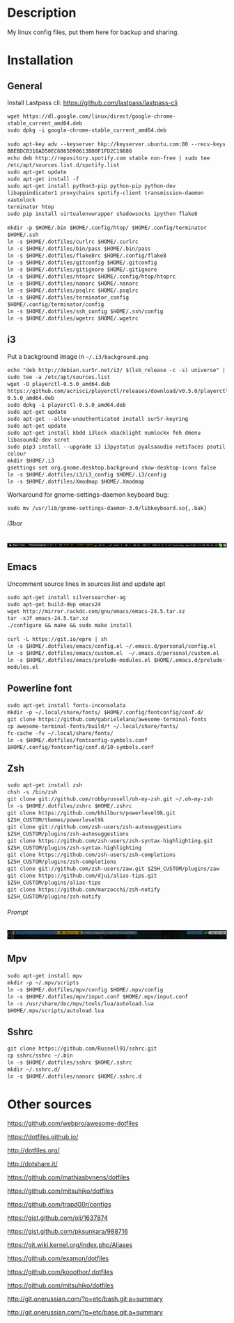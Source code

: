 # Description
My linux config files, put them here for backup and sharing.

# Installation

## General
Install Lastpass cli:
https://github.com/lastpass/lastpass-cli

```shell
wget https://dl.google.com/linux/direct/google-chrome-stable_current_amd64.deb
sudo dpkg -i google-chrome-stable_current_amd64.deb

sudo apt-key adv --keyserver hkp://keyserver.ubuntu.com:80 --recv-keys BBEBDCB318AD50EC6865090613B00F1FD2C19886
echo deb http://repository.spotify.com stable non-free | sudo tee /etc/apt/sources.list.d/spotify.list
sudo apt-get update
sudo apt-get install -f
sudo apt-get install python3-pip python-pip python-dev
libappindicator1 proxychains spotify-client transmission-daemon xautolock
terminator htop
sudo pip install virtualenvwrapper shadowsocks ipython flake8

mkdir -p $HOME/.bin $HOME/.config/htop/ $HOME/.config/terminator $HOME/.ssh
ln -s $HOME/.dotfiles/curlrc $HOME/.curlrc
ln -s $HOME/.dotfiles/bin/pass $HOME/.bin/pass
ln -s $HOME/.dotfiles/flake8rc $HOME/.config/flake8
ln -s $HOME/.dotfiles/gitconfig $HOME/.gitconfig
ln -s $HOME/.dotfiles/gitignore $HOME/.gitignore
ln -s $HOME/.dotfiles/htoprc $HOME/.config/htop/htoprc
ln -s $HOME/.dotfiles/nanorc $HOME/.nanorc
ln -s $HOME/.dotfiles/psqlrc $HOME/.psqlrc
ln -s $HOME/.dotfiles/terminator_config $HOME/.config/terminator/config
ln -s $HOME/.dotfiles/ssh_config $HOME/.ssh/config
ln -s $HOME/.dotfiles/wgetrc $HOME/.wgetrc
```

## i3
Put a background image in `~/.i3/background.png`
```shell
echo "deb http://debian.sur5r.net/i3/ $(lsb_release -c -s) universe" | sudo tee -a /etc/apt/sources.list
wget -O playerctl-0.5.0_amd64.deb https://github.com/acrisci/playerctl/releases/download/v0.5.0/playerctl-0.5.0_amd64.deb
sudo dpkg -i playerctl-0.5.0_amd64.deb
sudo apt-get update
sudo apt-get --allow-unauthenticated install sur5r-keyring
sudo apt-get update
sudo apt-get install kbdd i3lock xbacklight numlockx feh dmenu libasound2-dev scrot
sudo pip3 install --upgrade i3 i3pystatus pyalsaaudio netifaces psutil colour
mkdir $HOME/.i3
gsettings set org.gnome.desktop.background show-desktop-icons false
ln -s $HOME/.dotfiles/i3/i3_config $HOME/.i3/config
ln -s $HOME/.dotfiles/Xmodmap $HOME/.Xmodmap
```
Workaround for gnome-settings-daemon keyboard bug:
```shell
sudo mv /usr/lib/gnome-settings-daemon-3.0/libkeyboard.so{,.bak}
```

###### i3bar
![i3bar](screenshots/i3bar.png)


## Emacs
Uncomment source lines in sources.list and update apt

```shell
sudo apt-get install silversearcher-ag
sudo apt-get build-dep emacs24
wget http://mirror.rackdc.com/gnu/emacs/emacs-24.5.tar.xz
tar -xJf emacs-24.5.tar.xz
./configure && make && sudo make install

curl -L https://git.io/epre | sh
ln -s $HOME/.dotfiles/emacs/config.el ~/.emacs.d/personal/config.el
ln -s $HOME/.dotfiles/emacs/custom.el  ~/.emacs.d/personal/custom.el
ln -s $HOME/.dotfiles/emacs/prelude-modules.el $HOME/.emacs.d/prelude-modules.el
```

## Powerline font
```shell
sudo apt-get install fonts-inconsolata
mkdir -p ~/.local/share/fonts/ $HOME/.config/fontconfig/conf.d/
git clone https://github.com/gabrielelana/awesome-terminal-fonts
cp awesome-terminal-fonts/build/* ~/.local/share/fonts/
fc-cache -fv ~/.local/share/fonts/
ln -s $HOME/.dotfiles/fontconfig-symbols.conf $HOME/.config/fontconfig/conf.d/10-symbols.conf
```

## Zsh
```shell
sudo apt-get install zsh
chsh -s /bin/zsh
git clone git://github.com/robbyrussell/oh-my-zsh.git ~/.oh-my-zsh
ln -s $HOME/.dotfiles/zshrc $HOME/.zshrc
git clone https://github.com/bhilburn/powerlevel9k.git $ZSH_CUSTOM/themes/powerlevel9k
git clone git://github.com/zsh-users/zsh-autosuggestions $ZSH_CUSTOM/plugins/zsh-autosuggestions
git clone https://github.com/zsh-users/zsh-syntax-highlighting.git $ZSH_CUSTOM/plugins/zsh-syntax-highlighting
git clone https://github.com/zsh-users/zsh-completions $ZSH_CUSTOM/plugins/zsh-completions
git clone git://github.com/zsh-users/zaw.git $ZSH_CUSTOM/plugins/zaw
git clone https://github.com/djui/alias-tips.git $ZSH_CUSTOM/plugins/alias-tips
git clone https://github.com/marzocchi/zsh-notify $ZSH_CUSTOM/plugins/zsh-notify
```
###### Prompt
![Commandline](screenshots/shell.png)


## Mpv
```shell
sudo apt-get install mpv
mkdir -p ~/.mpv/scripts
ln -s $HOME/.dotfiles/mpv/config $HOME/.mpv/config
ln -s $HOME/.dotfiles/mpv/input.conf $HOME/.mpv/input.conf
ln -s /usr/share/doc/mpv/tools/lua/autoload.lua $HOME/.mpv/scripts/autoload.lua
```


## Sshrc
```
git clone https://github.com/Russell91/sshrc.git
cp sshrc/sshrc ~/.bin
ln -s $HOME/.dotfiles/sshrc $HOME/.sshrc
mkdir ~/.sshrc.d/
ln -s $HOME/.dotfiles/nanorc $HOME/.sshrc.d
```

# Other sources

https://github.com/webpro/awesome-dotfiles

https://dotfiles.github.io/

http://dotfiles.org/

http://dotshare.it/

https://github.com/mathiasbynens/dotfiles

https://github.com/mitsuhiko/dotfiles

https://github.com/trapd00r/configs

https://gist.github.com/oli/1637874

https://gist.github.com/pksunkara/988716

https://git.wiki.kernel.org/index.php/Aliases

https://github.com/examon/dotfiles

https://github.com/kooothor/.dotfiles

https://github.com/mitsuhiko/dotfiles

http://git.onerussian.com/?p=etc/bash.git;a=summary

http://git.onerussian.com/?p=etc/base.git;a=summary
